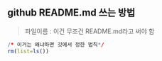 ## github README.md 쓰는 방법
> 파일이름 : 이건 무조건 README.md라고 써야 함

``` r
/* 이거는 왜냐하면 깃에서 정한 법칙*/
rm(list=ls())

```